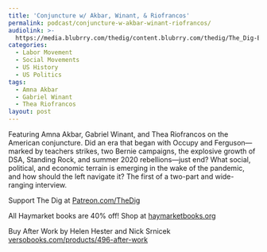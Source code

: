 ```yaml
---
title: 'Conjuncture w/ Akbar, Winant, & Riofrancos'
permalink: podcast/conjuncture-w-akbar-winant-riofrancos/
audiolink: >-
  https://media.blubrry.com/thedig/content.blubrry.com/thedig/The_Dig-EP_412-Conjuncture.mp3
categories:
  - Labor Movement
  - Social Movements
  - US History
  - US Politics
tags:
  - Amna Akbar
  - Gabriel Winant
  - Thea Riofrancos
layout: post
---
```


Featuring Amna Akbar, Gabriel Winant, and Thea Riofrancos on the American conjuncture. Did an era that began with Occupy and Ferguson—marked by teachers strikes, two Bernie campaigns, the explosive growth of DSA, Standing Rock, and summer 2020 rebellions—just end? What social, political, and economic terrain is emerging in the wake of the pandemic, and how should the left navigate it? The first of a two-part and wide-ranging interview.

Support The Dig at [Patreon.com/TheDig](http://patreon.com/TheDig)

All Haymarket books are 40% off! Shop at [haymarketbooks.org](http://haymarketbooks.org)

Buy After Work by Helen Hester and Nick Srnicek [versobooks.com/products/496-after-work](http://versobooks.com/products/496-after-work)

